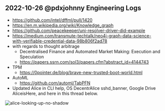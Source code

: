 ## 2022-10-26 @pdxjohnny Engineering Logs

- https://github.com/intel/dffml/pull/1420
- https://en.m.wikipedia.org/wiki/Knowledge_graph
- https://github.com/peacekeeper/uni-resolver-driver-did-example
- https://medium.com/transmute-techtalk/neo4j-graph-data-science-with-verifiable-credential-data-98b806f2ad78
- with regards to thought arbitrage
  - Decentralised Finance and Automated Market Making: Execution and Speculation
  - https://papers.ssrn.com/sol3/papers.cfm?abstract_id=4144743
- TPM
  - https://0pointer.de/blog/brave-new-trusted-boot-world.html
- AutoML
  - https://github.com/automl/TabPFN
- Updated Alice in CLI help, OS DecentrAlice sshd_banner, Google Drive AliceisHere, and here in this thread below.

![alice-looking-up-no-shadow](https://user-images.githubusercontent.com/5950433/198141595-f7db1356-5446-49df-a0d7-731010fe1326.png)